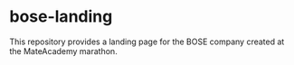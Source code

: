 # bose-landing
This repository provides a landing page for the BOSE company created at the MateAcademy marathon.
